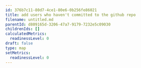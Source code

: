 ```yaml
---
id: 376b7c11-80d7-4ce1-80e6-0b256fe86021
title: add users who haven't committed to the github repo
filename: untitled.md
parentId: d809165d-3206-47a7-9179-7232e5c09030
childrenIds: []
calculatedMetrics:
  readinessLevel: 0
draft: false
type: map
setMetrics:
  readinessLevel: 0
---
```


